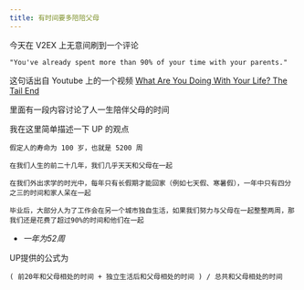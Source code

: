 ```yaml
---
title: 有时间要多陪陪父母
---
```


今天在 V2EX 上无意间刷到一个评论

```
"You've already spent more than 90% of your time with your parents."
```

这句话出自 Youtube 上的一个视频 [What Are You Doing With Your Life? The Tail End](https://www.youtube.com/watch?v=JXeJANDKwDc&t=331s)

<YouTube id="0JJPfz5dg20" />

里面有一段内容讨论了人一生陪伴父母的时间

我在这里简单描述一下 UP 的观点

```
假定人的寿命为 100 岁，也就是 5200 周

在我们人生的前二十几年，我们几乎天天和父母在一起 

在我们外出求学的时光中，每年只有长假期才能回家（例如七天假、寒暑假），一年中只有四分之三的时间和家人呆在一起

毕业后，大部分人为了工作会在另一个城市独自生活，如果我们努力与父母在一起整整两周，那我们还是花费了超过90%的时间和他们在一起
```

- _一年为52周_

UP提供的公式为

```
( 前20年和父母相处的时间 + 独立生活后和父母相处的时间 ) / 总共和父母相处的时间
```
